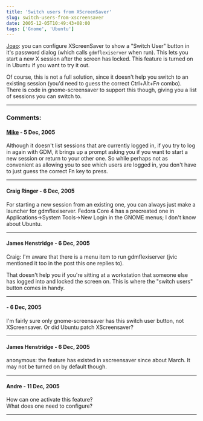 ```yaml
---
title: 'Switch users from XScreenSaver'
slug: switch-users-from-xscreensaver
date: 2005-12-05T10:49:43+08:00
tags: ['Gnome', 'Ubuntu']
---
```


[Joao](http://www.advogato.org/person/jvic/diary.html?start=29): you can
configure XScreenSaver to show a \"Switch User\" button in it\'s
password dialog (which calls `gdmflexiserver` when run). This lets you
start a new X session after the screen has locked. This feature is
turned on in Ubuntu if you want to try it out.

Of course, this is not a full solution, since it doesn\'t help you
switch to an existing session (you\'d need to guess the correct
Ctrl+Alt+F*n* combo). There is code in gnome-screensaver to support this
though, giving you a list of sessions you can switch to.

---
### Comments:
#### [Mike](http://mike.polycat.net) - <time datetime="2005-12-05 23:00:12">5 Dec, 2005</time>

Although it doesn\'t list sessions that are currently logged in, if you
try to log in again with GDM, it brings up a prompt asking you if you
want to start a new session or return to your other one. So while
perhaps not as convenient as allowing you to see which users are logged
in, you don\'t have to just guess the correct Fn key to press.

---
#### Craig Ringer - <time datetime="2005-12-06 00:25:51">6 Dec, 2005</time>

For starting a new session from an existing one, you can always just
make a launcher for gdmflexiserver. Fedora Core 4 has a precreated one
in Applications-\>System Tools-\>New Login in the GNOME menus; I don\'t
know about Ubuntu.

---
#### James Henstridge - <time datetime="2005-12-06 02:11:59">6 Dec, 2005</time>

Craig: I\'m aware that there is a menu item to run gdmflexiserver (jvic
mentioned it too in the post this one replies to).

That doesn\'t help you if you\'re sitting at a workstation that someone
else has logged into and locked the screen on. This is where the
\"switch users\" button comes in handy.

---
####  - <time datetime="2005-12-06 06:16:20">6 Dec, 2005</time>

I\'m fairly sure only gnome-screensaver has this switch user button, not
XScreensaver. Or did Ubuntu patch XScreensaver?

---
#### James Henstridge - <time datetime="2005-12-06 12:54:30">6 Dec, 2005</time>

anonymous: the feature has existed in xscreensaver since about March. It
may not be turned on by default though.

---
#### Andre - <time datetime="2005-12-11 02:29:14">11 Dec, 2005</time>

How can one activate this feature?\
What does one need to configure?

---
